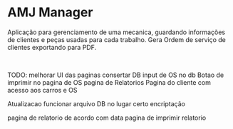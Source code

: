 # AMJ Manager

Aplicação para gerenciamento de uma mecanica, guardando informações de clientes e peças usadas para cada trabalho. Gera Ordem de serviço de clientes exportando para PDF.

<br />

TODO: 
melhorar UI das paginas
consertar DB
input de OS no db
Botao de imprimir no pagina de OS
pagina de Relatorios
Pagina do cliente com acesso  aos carros e OS

Atualizacao funcionar
arquivo DB no lugar certo
encriptação

pagina de relatorio de acordo com data
pagina de imprimir relatorio

